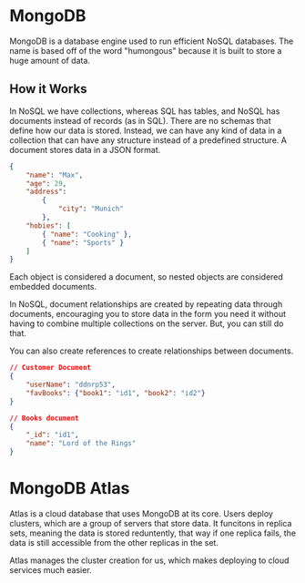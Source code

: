 # MongoDB

MongoDB is a database engine used to run efficient NoSQL databases. The name is based off of the word "humongous" because it is built to store a huge amount of data.

## How it Works

In NoSQL we have collections, whereas SQL has tables, and NoSQL has documents instead of records (as in SQL). There are no schemas that define how our data is stored. Instead, we can have any kind of data in a collection that can have any structure instead of a predefined structure. A document stores data in a JSON format.

```JSON
{
	"name": "Max",
	"age": 29,
	"address":
		{
			"city": "Munich"
		},
	"hobies": [
		{ "name": "Cooking" },
		{ "name": "Sports" }
	]
}
```

Each object is considered a document, so nested objects are considered embedded documents.

In NoSQL, document relationships are created by repeating data through documents, encouraging you to store data in the form you need it without having to combine multiple collections on the server. But, you can still do that.

You can also create references to create relationships between documents.

```JSON
// Customer Document
{
	"userName": "ddnrp53",
	"favBooks": {"book1": "id1", "book2": "id2"}
}

// Books document
{
	"_id": "id1",
	"name": "Lord of the Rings"
}
```

# MongoDB Atlas

Atlas is a cloud database that uses MongoDB at its core. Users deploy clusters, which are a group of servers that store data. It funcitons in replica sets, meaning the data is stored reduntently, that way if one replica fails, the data is still accessible from the other replicas in the set. 

Atlas manages the cluster creation for us, which makes deploying to cloud services much easier.